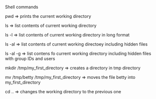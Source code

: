 Shell commands

pwd => prints the current working directory

ls => list contents of current working directory



ls -l => list contents of current working directory in long format

ls -al => list contents of current working directoey including hidden files

ls -al -g => list contens fo current working directory including hidden files with group IDs and users

mkdir /tmp/my_first_directory => creates a directory in tmp directory

mv /tmp/betty /tmp/my_first_directory => moves the file betty into my_first_directory





cd .. => changes the working directory to the previous one

